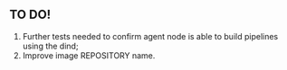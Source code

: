 ## TO DO!

1. Further tests needed to confirm agent node is able to build pipelines using the dind;
2. Improve image REPOSITORY name.
